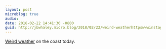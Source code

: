 ```yaml
---
layout: post
microblog: true
audio: 
date: 2018-02-22 14:41:30 -0800
guid: http://jbwhaley.micro.blog/2018/02/22/weird-weatherhttpswwwinstagramcompbfhbwaqllnc-on.html
---
```

[Weird weather](https://www.instagram.com/p/BfhBWAQllnc/) on the coast today.
